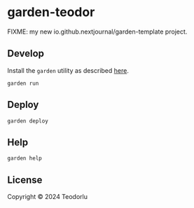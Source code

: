 # garden-teodor

FIXME: my new io.github.nextjournal/garden-template project.

## Develop

Install the `garden` utility as described [here](https://docs.apps.garden/#installing-the-cli).

`garden run`

## Deploy

`garden deploy`

## Help

`garden help`

## License

Copyright © 2024 Teodorlu
